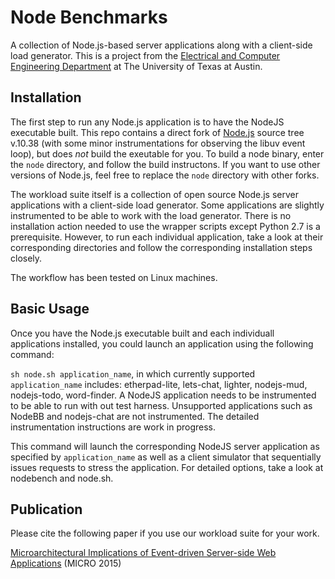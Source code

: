# Node Benchmarks
A collection of Node.js-based server applications along with a client-side load generator. This is a project from the [Electrical and Computer Engineering Department](http://www.ece.utexas.edu/) at The University of Texas at Austin.

## Installation
The first step to run any Node.js application is to have the NodeJS executable built. This repo contains a direct fork of [Node.js](https://github.com/nodejs/node) source tree v.10.38 (with some minor instrumentations for observing the libuv event loop), but does *not* build the exeutable for you. To build a node binary, enter the `node` directory, and follow the build instructons. If you want to use other versions of Node.js, feel free to replace the `node` directory with other forks.

The workload suite itself is a collection of open source Node.js server applications with a client-side load generator. Some applications are slightly instrumented to be able to work with the load generator. There is no installation action needed to use the wrapper scripts except Python 2.7 is a prerequisite. However, to run each individual application, take a look at their corresponding directories and follow the corresponding installation steps closely.

The workflow has been tested on Linux machines.

## Basic Usage
Once you have the Node.js executable built and each individuall applications installed, you could launch an application using the following command:

`sh node.sh application_name`, in which currently supported `application_name` includes: etherpad-lite, lets-chat, lighter, nodejs-mud, nodejs-todo, word-finder. A NodeJS application needs to be instrumented to be able to run with out test harness. Unsupported applications such as NodeBB and nodejs-chat are not instrumented. The detailed instrumentation instructions are work in progress.

This command will launch the corresponding NodeJS server application as specified by `application_name` as well as a client simulator that sequentially issues requests to stress the application. For detailed options, take a look at nodebench and node.sh.

## Publication
Please cite the following paper if you use our workload suite for your work.

[Microarchitectural Implications of Event-driven Server-side Web Applications](http://yuhaozhu.com/pubs/micro15.pdf) (MICRO 2015)
